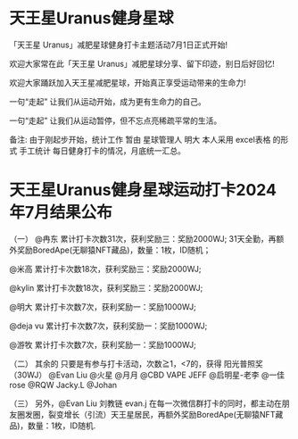 # 天王星Uranus健身星球

「天王星 Uranus」减肥星球健身打卡主题活动7月1日正式开始!

欢迎大家常在此「天王星 Uranus」减肥星球分享、留下印迹，别日后好回忆! 

欢迎大家踊跃加入天王星减肥星球，开始真正享受运动带来的生命力! 

一句“走起” 让我们从运动开始，成为更有生命力的自己。 

一句“走起” 让我们从运动暂停，但不忘点亮稀疏平常的生活。

备注: 由于刚起步开始，统计工作 暂由 星球管理人 明大 本人采用 excel表格 的形式 手工统计 每日健身打卡的情况，月底统一汇总。

# 天王星Uranus健身星球运动打卡2024年7月结果公布
（一）
@冉东 累计打卡次数31次，获利奖励三：奖励2000WJ; 31天全勤，再额外奖励BoredApe(无聊猿NFT藏品)，数量：1枚，ID随机；

@米高 累计打卡次数18次，获利奖励三：奖励2000WJ; 

@kylin 累计打卡次数18次，获利奖励三：奖励2000WJ; 

@明大 累计打卡次数7次，获利奖励一：奖励1000WJ; 

@deja vu 累计打卡次数7次，获利奖励一：奖励1000WJ; 

@游牧 累计打卡次数7次，获利奖励一：奖励1000WJ; 

（二）
其余的 只要是有参与打卡活动，次数≧1，<7的，获得 阳光普照奖（30WJ）
@Evan Liu @火星 @月月 @CBD VAPE JEFF @启明星-老李 @一佳rose @RQW Jacky.L @Johan 

（三）
另外，@Evan Liu 刘教链 evan.j 在每一次微信群打卡的同时，都主动在朋友圈发圈，裂变增长（引流）天王星居民，再额外奖励BoredApe(无聊猿NFT藏品)，数量：1枚，ID随机.



